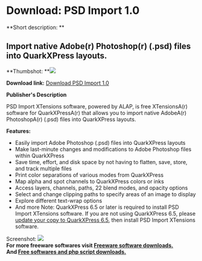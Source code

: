 # Download: PSD Import 1.0

**Short description: **

## Import native Adobe(r) Photoshop(r) (.psd) files into QuarkXPress layouts.

  
**Thumbshot: **![](http://www.freewarefiles.com/screenshot/psdimport_screen_md.gif)   
  
**Download link:** [Download PSD Import 1.0](http://freesoftwares.boysofts.com/PSD-Import_program_20283.html)  
  

**Publisher's Description**  
  

PSD Import XTensions software, powered by ALAP, is free XTensionsA(r) software
for QuarkXPressA(r) that allows you to import native AdobeA(r) PhotoshopA(r)
(.psd) files into QuarkXPress layouts.

**Features:**

  * Easily import Adobe Photoshop (.psd) files into QuarkXPress layouts 
  * Make last-minute changes and modifications to Adobe Photoshop files within QuarkXPress 
  * Save time, effort, and disk space by not having to flatten, save, store, and track multiple files 
  * Print color separations of various modes from QuarkXPress 
  * Map alpha and spot channels to QuarkXPress colors or inks 
  * Access layers, channels, paths, 22 blend modes, and opacity options 
  * Select and change clipping paths to specify areas of an image to display 
  * Explore different text-wrap options 
  * And more 
Note: QuarkXPress 6.5 or later is required to install PSD Import XTensions
software. If you are not using QuarkXPress 6.5, please [update your copy to
QuarkXPress 6.5](http://www.quark.com/products/xpress/65update.html), then
install PSD Import XTensions software.

  
  
Screenshot: ![](http://www.freewarefiles.com/screenshot/psdimport_screen.gif)  
**For more freeware softwares visit [Freeware software downloads.](http://freesoftwares.boysofts.com/)**   
**And [Free softwares and php script downloads.](http://www.boysofts.com/)**

